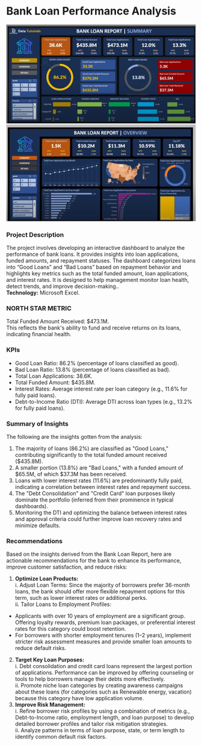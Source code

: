# Bank Loan Performance Analysis

![Dashboard](/assets/bl1.png) \
![Dashboard](/assets/bl2.png) 
### Project Description
The project involves developing an interactive dashboard to analyze the performance of bank loans. It provides insights into loan applications, funded amounts, and repayment statuses. The dashboard categorizes loans into “Good Loans” and “Bad Loans” based on repayment behavior and highlights key metrics such as the total funded amount, loan applications, and interest rates. It is designed to help management monitor loan health, detect trends, and improve decision-making.. \
**Technology:** Microsoft Excel.

### NORTH STAR METRIC
Total Funded Amount Received: $473.1M.\
This reflects the bank's ability to fund and receive returns on its loans, indicating financial health.

### KPIs
- Good Loan Ratio: 86.2% (percentage of loans classified as good).
- Bad Loan Ratio: 13.8% (percentage of loans classified as bad).
- Total Loan Applications: 38.6K.
- Total Funded Amount: $435.8M.
- Interest Rates: Average interest rate per loan category (e.g., 11.6% for fully paid loans).
- Debt-to-Income Ratio (DTI): Average DTI across loan types (e.g., 13.2% for fully paid loans).

### Summary of Insights
The following are the insights gotten from the analysis: 
1. The majority of loans (86.2%) are classified as "Good Loans," contributing significantly to the total funded amount received ($435.8M).
2. A smaller portion (13.8%) are "Bad Loans," with a funded amount of $65.5M, of which $37.3M has been received.
3. Loans with lower interest rates (11.6%) are predominantly fully paid, indicating a correlation between interest rates and repayment success.
4. The "Debt Consolidation" and "Credit Card" loan purposes likely dominate the portfolio (inferred from their prominence in typical dashboards).
5. Monitoring the DTI and optimizing the balance between interest rates and approval criteria could further improve loan recovery rates and minimize defaults.

### Recommendations
Based on the insights derived from the Bank Loan Report, here are actionable recommendations for the bank to enhance its performance, improve customer satisfaction, and reduce risks:

1. **Optimize Loan Products:**\
i. Adjust Loan Terms: Since the majority of borrowers prefer 36-month loans, the bank should offer more flexible repayment options for this term, such as lower interest rates or additional perks.\
ii. Tailor Loans to Employment Profiles:

- Applicants with over 10 years of employment are a significant group. Offering loyalty rewards, premium loan packages, or preferential interest rates for this category could boost retention.
- For borrowers with shorter employment tenures (1–2 years), implement stricter risk assessment measures and provide smaller loan amounts to reduce default risks.
2. **Target Key Loan Purposes:**\
i. Debt consolidation and credit card loans represent the largest portion of applications. Performance can be improved by offering counseling or tools to help borrowers manage their debts more effectively.\
ii. Promote niche loan categories by creating awareness campaigns about these loans (for categories such as Renewable energy, vacation) because this category have low application volume.
3. **Improve Risk Management:**\
i. Refine borrower risk profiles by using a combination of metrics (e.g., Debt-to-Income ratio, employment length, and loan purpose) to develop detailed borrower profiles and tailor risk mitigation strategies.\
ii. Analyze patterns in terms of loan purpose, state, or term length to identify common default risk factors.

